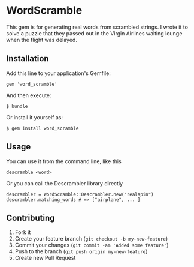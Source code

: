 # WordScramble

This gem is for generating real words from scrambled strings.
I wrote it to solve a puzzle that they passed out in the Virgin
Airlines waiting lounge when the flight was delayed.

## Installation

Add this line to your application's Gemfile:

    gem 'word_scramble'

And then execute:

    $ bundle

Or install it yourself as:

    $ gem install word_scramble

## Usage

You can use it from the command line, like this

    descramble <word>

Or you can call the Descrambler library directly

    descrambler = WordScramble::Descrambler.new("realapin")
    descrambler.matching_words # => ["airplane", ... ]

## Contributing

1. Fork it
2. Create your feature branch (`git checkout -b my-new-feature`)
3. Commit your changes (`git commit -am 'Added some feature'`)
4. Push to the branch (`git push origin my-new-feature`)
5. Create new Pull Request
